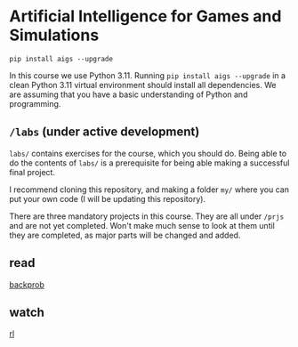 # Artificial Intelligence for Games and Simulations

`pip install aigs --upgrade`

In this course we use Python 3.11. Running `pip install aigs --upgrade`
in a clean Python 3.11 virtual environment should install all dependencies.
We are assuming that you have a basic understanding of Python and programming.

## `/labs` (under active development)

`labs/` contains exercises for the course, which you should do.
Being able to do the contents of `labs/` is a prerequisite
for being able making a successful final project.

I recommend cloning this repository, and making a folder `my/`
where you can put your own code (I will be updating this repository).

There are three mandatory projects in this course.
They are all under `/prjs` and are not yet completed.
Won't make much sense to look at them until they are completed,
as major parts will be changed and added.

## read

[backprob](https://colah.github.io/posts/2015-08-Backprop/)

## watch

[rl](https://youtu.be/q59j6ExuL7Y?feature=shared)
